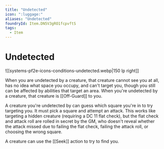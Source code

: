 ```yaml
---
title: "Undetected"
icon: ":luggage:"
aliases: "Undetected"
foundryId: Item.DN5V3gRO1fcpvftS
tags:
  - Item
---
```


# Undetected
![[systems-pf2e-icons-conditions-undetected.webp|150 lp right]]

When you are undetected by a creature, that creature cannot see you at all, has no idea what space you occupy, and can't target you, though you still can be affected by abilities that target an area. When you're undetected by a creature, that creature is [[Off-Guard]] to you.

A creature you're undetected by can guess which square you're in to try targeting you. It must pick a square and attempt an attack. This works like targeting a hidden creature (requiring a DC 11 flat check), but the flat check and attack roll are rolled in secret by the GM, who doesn't reveal whether the attack missed due to failing the flat check, failing the attack roll, or choosing the wrong square.

A creature can use the [[Seek]] action to try to find you.


